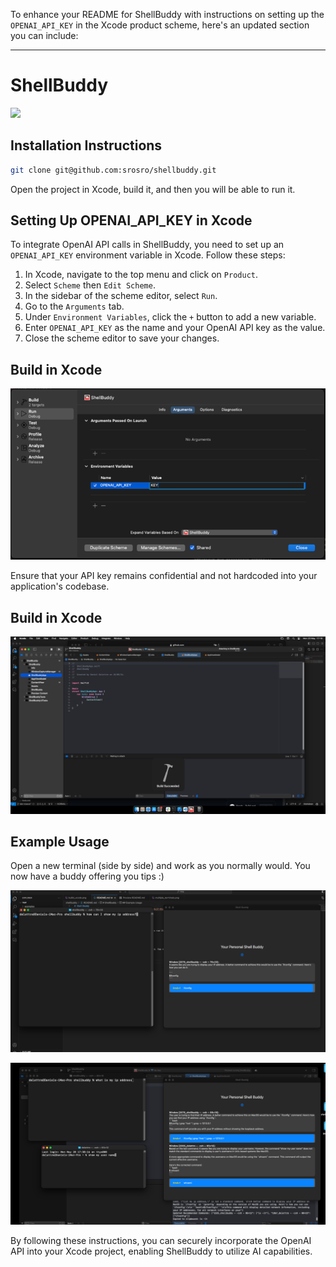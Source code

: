 To enhance your README for ShellBuddy with instructions on setting up the `OPENAI_API_KEY` in the Xcode product scheme, here's an updated section you can include:

---

# ShellBuddy
<img src="https://github.com/srosro/shellbuddy/assets/95421/697e8c2f-95cd-4379-b02c-fa9d406243ff" width="300">

## Installation Instructions
```bash
git clone git@github.com:srosro/shellbuddy.git
```

Open the project in Xcode, build it, and then you will be able to run it.

## Setting Up OPENAI_API_KEY in Xcode
To integrate OpenAI API calls in ShellBuddy, you need to set up an `OPENAI_API_KEY` environment variable in Xcode. Follow these steps:

1. In Xcode, navigate to the top menu and click on `Product`.
2. Select `Scheme` then `Edit Scheme`.
3. In the sidebar of the scheme editor, select `Run`.
4. Go to the `Arguments` tab.
5. Under `Environment Variables`, click the `+` button to add a new variable.
6. Enter `OPENAI_API_KEY` as the name and your OpenAI API key as the value.
7. Close the scheme editor to save your changes.

## Build in Xcode
![Setting Up OPENAI_API_KEY](examples/openai_key_setup.png)

Ensure that your API key remains confidential and not hardcoded into your application's codebase.

## Build in Xcode
![Build in Xcode](examples/build_xcode.png)

## Example Usage
Open a new terminal (side by side) and work as you normally would. You now have a buddy offering you tips :)

![Asking Questions](examples/asking_questions.png)

![Multiple Terminals](examples/multiple_terminals.png)

By following these instructions, you can securely incorporate the OpenAI API into your Xcode project, enabling ShellBuddy to utilize AI capabilities.